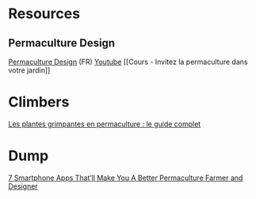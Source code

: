 # Resources
## Permaculture Design
[Permaculture Design](https://www.permaculturedesign.fr/) (FR)
[Youtube](https://www.youtube.com/c/PermacultureDesign/videos)
[[Cours - Invitez la permaculture dans votre jardin]]
# Climbers
[Les plantes grimpantes en permaculture : le guide complet](https://www.permaculturedesign.fr/plantes-grimpantes-permaculture/)
# Dump
[7 Smartphone Apps That’ll Make You A Better Permaculture Farmer and Designer](https://permacultureapprentice.com/permaculture-apps/)